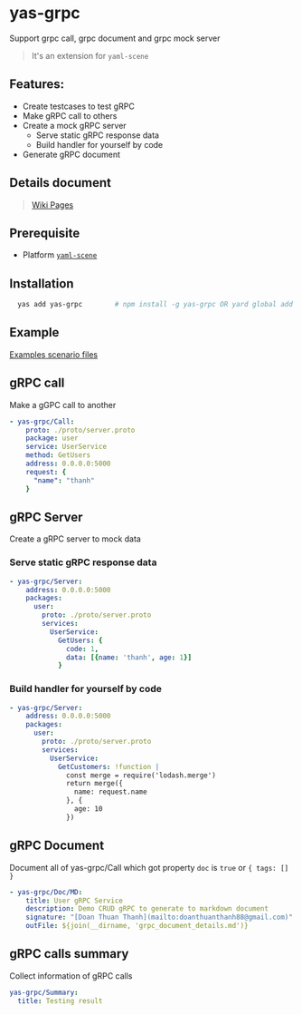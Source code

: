 # yas-grpc
Support grpc call, grpc document and grpc mock server

> It's an extension for `yaml-scene`  

## Features:
- Create testcases to test gRPC
- Make gRPC call to others
- Create a mock gRPC server
  - Serve static gRPC response data 
  - Build handler for yourself by code
- Generate gRPC document

## Details document
> [Wiki Pages](https://github.com/doanthuanthanh88/yas-grpc/wiki)

## Prerequisite
- Platform [`yaml-scene`](https://www.npmjs.com/package/yaml-scene)


## Installation

```sh
  yas add yas-grpc        # npm install -g yas-grpc OR yard global add yas-grpc
```

## Example
[Examples scenario files](./scenes/test)

## gRPC call
Make a gGPC call to another

```yaml
- yas-grpc/Call:
    proto: ./proto/server.proto
    package: user
    service: UserService
    method: GetUsers
    address: 0.0.0.0:5000
    request: {
      "name": "thanh"
    }
```

## gRPC Server
Create a gRPC server to mock data

### Serve static gRPC response data 
```yaml
- yas-grpc/Server:
    address: 0.0.0.0:5000
    packages:
      user:
        proto: ./proto/server.proto
        services:
          UserService:
            GetUsers: {
              code: 1,
              data: [{name: 'thanh', age: 1}]
            }
```

### Build handler for yourself by code
```yaml
- yas-grpc/Server:
    address: 0.0.0.0:5000
    packages:
      user:
        proto: ./proto/server.proto
        services:
          UserService:
            GetCustomers: !function |
              const merge = require('lodash.merge')
              return merge({
                name: request.name
              }, {
                age: 10
              })
```

## gRPC Document
Document all of yas-grpc/Call which got property `doc` is `true` or `{ tags: [] }`

```yaml
- yas-grpc/Doc/MD:
    title: User gRPC Service
    description: Demo CRUD gRPC to generate to markdown document
    signature: "[Doan Thuan Thanh](mailto:doanthuanthanh88@gmail.com)"
    outFile: ${join(__dirname, 'grpc_document_details.md')}
```

## gRPC calls summary
Collect information of gRPC calls

```yaml
yas-grpc/Summary:
  title: Testing result
```